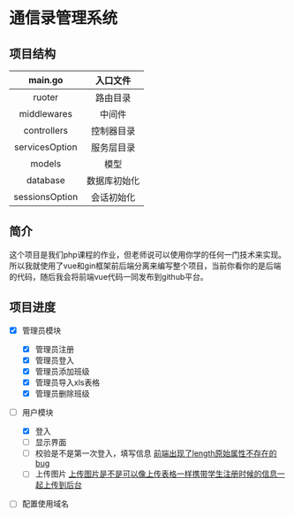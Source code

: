 # 通信录管理系统

## 		项目结构

|    main.go     |   入口文件   |
| :------------: | :----------: |
|     ruoter     |   路由目录   |
|  middlewares   |    中间件    |
|  controllers   |  控制器目录  |
| servicesOption |  服务层目录  |
|     models     |     模型     |
|    database    | 数据库初始化 |
| sessionsOption |  会话初始化  |



## 简介

​	这个项目是我们php课程的作业，但老师说可以使用你学的任何一门技术来实现。所以我就使用了vue和gin框架前后端分离来编写整个项目，当前你看你的是后端的代码，随后我会将前端vue代码一同发布到github平台。

## 项目进度

- [x] 管理员模块
  - [x] 管理员注册
  - [x] 管理员登入
  - [x] 管理员添加班级
  - [x] 管理员导入xls表格
  - [x] 管理员删除班级
- [ ] 用户模块
  - [x] 登入
  - [ ] 显示界面
  - [ ] 校验是不是第一次登入，填写信息 <u>前端出现了length原始属性不存在的bug</u>
  - [ ] 上传图片 <u>上传图片是不是可以像上传表格一样携带学生注册时候的信息一起上传到后台</u>
- [ ] 配置使用域名


